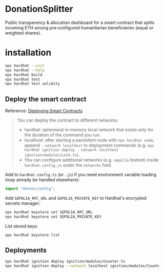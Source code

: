 # DonationSplitter
Public transparency &amp; allocation dashboard for a smart contract that splits incoming ETH among pre‑configured humanitarian beneficiaries (equal or weighted shares).

# installation
```bash
npx hardhat --init
npx hardhat --help
npx hardhat build
npx hardhat test
npx hardhat test solidity
```

## Deploy the smart contract
Reference: [Deploying Smart Contracts](https://hardhat.org/docs/learn-more/deploying-contracts)

> You can deploy the contract to different networks:
> - hardhat: ephemeral in‑memory local network that exists only for the duration of the command you run.
> - localhost: after starting a persistent node with `npx hardhat node`, append `--network localhost` to deployment commands (e.g. `npx hardhat ignition deploy --network localhost ignition/modules/Lock.ts`).
> - You can configure additional networks (e.g. `sepolia` testnet) inside `hardhat.config.js` under the `networks` field.

Add to `hardhat.config.ts` (or `.js`) if you need environment variable loading (may already be handled elsewhere):

```typescript
import "dotenv/config";
```

Add `SEPOLIA_RPC_URL` and `SEPOLIA_PRIVATE_KEY` to Hardhat's encrypted secrets manager:
```bash
npx hardhat keystore set SEPOLIA_RPC_URL
npx hardhat keystore set SEPOLIA_PRIVATE_KEY
```

List stored keys:
```bash
npx hardhat keystore list
```

## Deployments
```bash
npx hardhat ignition deploy ignition/modules/Counter.ts
npx hardhat ignition deploy --network localhost ignition/modules/Counter.ts # after starting local node: npx hardhat node
